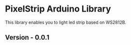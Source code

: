 # PixelStrip Arduino Library

This library enables you to light led strip based on WS2812B.

## Version - 0.0.1
